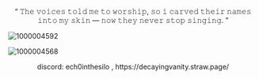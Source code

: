 <p align="center">
“ 𝚃𝚑𝚎 𝚟𝚘𝚒𝚌𝚎𝚜 𝚝𝚘𝚕𝚍 𝚖𝚎 𝚝𝚘 𝚠𝚘𝚛𝚜𝚑𝚒𝚙, 𝚜𝚘 𝚒 𝚌𝚊𝚛𝚟𝚎𝚍 𝚝𝚑𝚎𝚒𝚛 𝚗𝚊𝚖𝚎𝚜 𝚒𝚗𝚝𝚘 𝚖𝚢 𝚜𝚔𝚒𝚗 — 𝚗𝚘𝚠 𝚝𝚑𝚎𝚢 𝚗𝚎𝚟𝚎𝚛 𝚜𝚝𝚘𝚙 𝚜𝚒𝚗𝚐𝚒𝚗𝚐. ”
</p>

![1000004592](https://github.com/user-attachments/assets/83ded039-c9f8-4f94-9112-175e088e26ed)





![1000004568](https://github.com/user-attachments/assets/fa026def-edde-438a-ba93-a4709ecc7edd)





<p align="center">
discord: ech0inthesilo ,
https://decayingvanity.straw.page/
</p>


